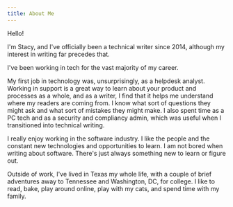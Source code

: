```yaml
---
title: About Me
---
```


Hello!

I'm Stacy, and I've officially been a technical writer since 2014, although my interest in writing far precedes that. 

I've been working in tech for the vast majority of my career. 

My first job in technology was, unsurprisingly, as a helpdesk analyst. Working in support is a great way to learn about your product and processes as a whole, and as a writer, I find that it helps me understand where my readers are coming from. I know what sort of questions they might ask and what sort of mistakes they might make. I also spent time as a PC tech and as a security and compliancy admin, which was useful when I transitioned into technical writing. 

I really enjoy working in the software industry. I like the people and the constant new technologies and opportunities to learn. I am not bored when writing about software. There's just always something new to learn or figure out. 

Outside of work, I've lived in Texas my whole life, with a couple of brief adventures away to Tennessee and Washington, DC, for college. I like to read, bake, play around online, play with my cats, and spend time with my family. 
